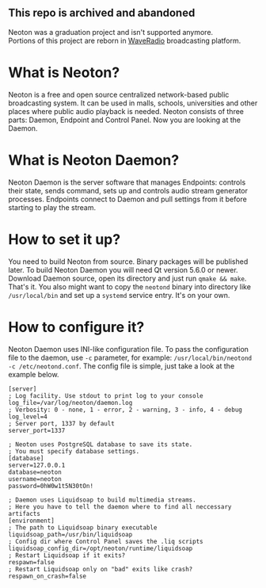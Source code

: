 ## This repo is archived and abandoned 
Neoton was a graduation project and isn't supported anymore.  
Portions of this project are reborn in [WaveRadio](https://github.com/WaveRadio) broadcasting platform.

# What is Neoton?
Neoton is a free and open source centralized network-based public broadcasting system. It can be used in malls, schools, universities and other places where public audio playback is needed. Neoton consists of three parts: Daemon, Endpoint and Control Panel. Now you are looking at the Daemon.

# What is Neoton Daemon?
Neoton Daemon is the server software that manages Endpoints: controls their state, sends command, sets up and controls audio stream generator processes. Endpoints connect to Daemon and pull settings from it before starting to play the stream.

# How to set it up?
You need to build Neoton from source. Binary packages will be published later. To build Neoton Daemon you will need Qt version 5.6.0 or newer. Download Daemon source, open its directory and just run `qmake && make`. That's it. You also might want to copy the `neotond` binary into directory like `/usr/local/bin` and set up a `systemd` service entry. It's on your own.

# How to configure it?
Neoton Daemon uses INI-like configuration file. To pass the configuration file to the daemon, use `-c` parameter, for example: `/usr/local/bin/neotond -c /etc/neotond.conf`. The config file is simple, just take a look at the example below.
```
[server]
; Log facility. Use stdout to print log to your console
log_file=/var/log/neoton/daemon.log
; Verbosity: 0 - none, 1 - error, 2 - warning, 3 - info, 4 - debug
log_level=4
; Server port, 1337 by default
server_port=1337

; Neoton uses PostgreSQL database to save its state. 
; You must specify database settings. 
[database]
server=127.0.0.1
database=neoton
username=neoton
password=0hW0w1t5N30tOn!

; Daemon uses Liquidsoap to build multimedia streams.
; Here you have to tell the daemon where to find all neccessary artifacts
[environment]
; The path to Liquidsoap binary executable
liquidsoap_path=/usr/bin/liquidsoap
; Config dir where Control Panel saves the .liq scripts
liquidsoap_config_dir=/opt/neoton/runtime/liquidsoap
; Restart Liquidsoap if it exits?
respawn=false
; Restart Liquidsoap only on "bad" exits like crash?
respawn_on_crash=false
```

